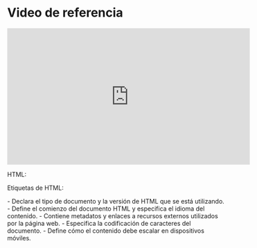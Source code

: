 # Video de referencia

<iframe width="560" height="315" src="https://www.youtube.com/embed/oWmOqxIanjk?si=5-d7lzG1Y7dDdOUq" title="YouTube video player" frameborder="0" allow="accelerometer; autoplay; clipboard-write; encrypted-media; gyroscope; picture-in-picture; web-share" allowfullscreen></iframe>


HTML:

Etiquetas de HTML:
<!DOCTYPE html> - Declara el tipo de documento y la versión de HTML que se está utilizando.
<html lang="es"> - Define el comienzo del documento HTML y especifica el idioma del contenido.
<head> - Contiene metadatos y enlaces a recursos externos utilizados por la página web.
<meta charset="UTF-8"> - Especifica la codificación de caracteres del documento.
<meta name="viewport" content="width=device-width, initial-scale=1.0"> - Define cómo el contenido debe escalar en dispositivos móviles.
<title> - Define el título de la página web que se mostrará en la pestaña del navegador.
<link> - Enlaza una hoja de estilo externa al documento HTML.
<script> - Enlaza un script JavaScript externo al documento HTML.
<body> - Contiene todo el contenido visible de la página web.
<header> - Define el encabezado de la página web.
<nav> - Define una sección de navegación.
<div class="container"> - Define un contenedor para el contenido de la barra de navegación.
<img> - Inserta una imagen.
<div class="menu"> - Define una sección de menú dentro de la barra de navegación.
<ul> - Define una lista sin ordenar.
<li> - Define un elemento de lista.
<a> - Define un enlace.
<form> - Define un formulario para entrada de usuario.
<div class="search-icon"> - Define un icono de búsqueda.
<input> - Define un campo de entrada.
<button> - Define un botón.
<div class="menu-btn"> - Define un botón de menú.
<div class="body"> - Define una sección del cuerpo de la página web.
<div> - Define un contenedor genérico.
<h4> - Define un encabezado de nivel 4.
<h1> - Define un encabezado de nivel 1.
<div class="rating"> - Define una sección de calificación.
<i> - Define un icono.
<p> - Define un párrafo de texto.
<a> - Define un enlace.
<img> - Inserta una imagen.
<footer class="footer"> - Define el pie de página de la página web.
<div class="social"> - Define una sección de redes sociales.
<a> - Define un enlace.
<i> - Define un icono.
<div class="watch"> - Define una sección de reloj.
<div class="play-icon"> - Define un icono de reproducción.
<i> - Define un icono.


CSS:

Funciones:

rgba() - Define un color utilizando valores de rojo, verde, azul y un valor alfa para la transparencia.
Ejemplo: background: rgba(255, 255, 255, 0.3); establece un color de fondo blanco con una opacidad del 30%.

Clases y Selectores:
.container - Selecciona elementos con la clase "container".
.menu - Selecciona elementos con la clase "menu".
.search-icon - Selecciona elementos con la clase "search-icon".
.logo - Selecciona elementos con la clase "logo".
.nav-btn - Selecciona elementos con la clase "nav-btn".
.footer - Selecciona elementos con la clase "footer".
.play-icon - Selecciona elementos con la clase "play-icon".
header::before - Selecciona el pseudo-elemento ::before del elemento <header>.
header::after - Selecciona el pseudo-elemento ::after del elemento <header>.
.body - Selecciona elementos con la clase "body".

Propiedades CSS:
margin - Establece los márgenes externos de un elemento.
padding - Establece el espacio entre el borde de un elemento y su contenido.
font-family - Define la familia de fuentes utilizada para el texto.
background - Define el color de fondo de un elemento.
color - Define el color del texto.
z-index - Define el orden de apilamiento de un elemento en relación con otros elementos.
position - Especifica el método de posicionamiento utilizado para un elemento.
display - Especifica el comportamiento de visualización de un elemento.
align-items - Alinea los elementos flexibles dentro de un contenedor flex en el eje transversal.
grid-template-columns - Especifica las columnas de un grid.
justify-content - Alinea los elementos flexibles dentro de un contenedor flex a lo largo del eje principal.
list-style-type - Especifica el tipo de viñeta o numeración de una lista.
text-decoration - Especifica la decoración del texto.
text-transform - Especifica cómo se debe transformar el texto.
border-radius - Define el radio de las esquinas de un borde.
transition - Especifica cómo se deben animar los cambios en las propiedades CSS.
width - Establece el ancho de un elemento.
height - Establece la altura de un elemento.
border - Define un borde alrededor de un elemento.
outline - Establece una línea alrededor de un elemento.
cursor - Especifica el tipo de cursor que se mostrará cuando se pase el ratón sobre un elemento.
font-size - Establece el tamaño de fuente del texto.
letter-spacing - Establece el espaciado entre caracteres.
line-height - Establece la altura de línea para el texto.
overflow - Especifica cómo manejar el contenido que desborda el elemento.
transform - Aplica una transformación a un elemento.
filter - Aplica efectos visuales a un elemento.
box-shadow - Agrega una sombra alrededor de un elemento.
nth-child() - Selecciona el enésimo hijo de su elemento padre.
max-width - Establece el ancho máximo de un elemento.
margin-right - Establece el margen derecho de un elemento.
text-align - Establece la alineación del texto dentro de un elemento.
box-sizing - Define cómo se deben calcular el ancho y alto de un elemento.
